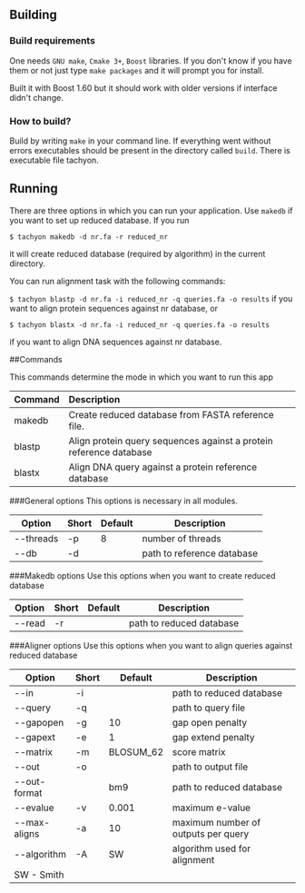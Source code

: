 ## Building

### Build requirements

One needs `GNU make`, `Cmake 3+`, `Boost` libraries. If you don't know if you have them or
not just type `make packages` and it will prompt you for install.

Built it with Boost 1.60 but it should work with older versions if interface
didn't change.

### How to build?

Build by writing `make` in your command line. If everything went without errors
executables should be present in the directory called `build`. There is executable file
tachyon.

## Running
There are three options in which you can run your application. Use `makedb` if you want to set up reduced database. If
you run

`$ tachyon makedb -d nr.fa -r reduced_nr`

it will create reduced database (required by algorithm) in the current directory.

You can run alignment task with the following commands:

`$ tachyon blastp -d nr.fa -i reduced_nr -q queries.fa -o results`
if you want to align protein sequences against nr database, or

`$ tachyon blastx -d nr.fa -i reduced_nr -q queries.fa -o results`

if you want to align DNA sequences against nr database.

##Commands

This commands determine the mode in which you want to run this app

| Command       | Description                                                             |
| ------------- |:----------------------------------------------------------------------- |
| makedb        | Create reduced database from FASTA reference file.                      |
| blastp        | Align protein query sequences against a protein reference database      |
| blastx        | Align DNA query against a protein reference database                    |

###General options
This options is necessary in all modules.

| Option  |  Short | Default | Description       |
| --------|--------| --------| ------------------|
|--threads| -p     |   8     | number of threads |
|--db     | -d     |         | path to reference database |

###Makedb options
Use this options when you want to create reduced database

| Option  |  Short | Default | Description       |
| --------|--------| --------| ------------------|
|--read   | -r     |         | path to reduced database |

###Aligner options
Use this options when you want to align queries against reduced database

| Option        |  Short | Default      | Description       |
| --------      |--------| --------     | ------------------|
|--in           | -i     |              | path to reduced database |
|--query        | -q     |              | path to query file |
|--gapopen      | -g     |     10       | gap open penalty |
|--gapext       | -e     |     1        | gap extend penalty |
|--matrix       | -m     | BLOSUM_62    | score matrix |
|--out          | -o     |              | path to output file |
|--out-format   |        |      bm9     | path to reduced database |
|--evalue       |   -v   |   0.001      | maximum e-value |
|--max-aligns   | -a     |   10         | maximum number of outputs per query |
|--algorithm    |   -A   |      SW        | algorithm used for alignment
                                                SW - Smith|




